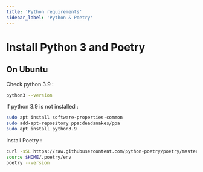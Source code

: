 ```yaml
---
title: 'Python requirements'
sidebar_label: 'Python & Poetry'
---
```


# Install Python 3 and Poetry

## On Ubuntu

Check python 3.9 :

```sh
python3 --version
```

If python 3.9 is not installed :

```sh
sudo apt install software-properties-common
sudo add-apt-repository ppa:deadsnakes/ppa
sudo apt install python3.9
```

Install Poetry :

```sh
curl -sSL https://raw.githubusercontent.com/python-poetry/poetry/master/get-poetry.py | python3.9 -
source $HOME/.poetry/env
poetry --version
```
